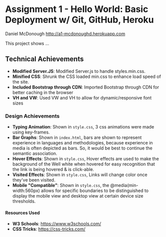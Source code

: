 Assignment 1 - Hello World: Basic Deployment w/ Git, GitHub, Heroku  
===
Daniel McDonough
http://a1-mcdonoughd.herokuapp.com

This project shows ...

## Technical Achievements
- **Modified Server.JS**: Modified Server.js to handle styles.min.css.
- **Minified CSS**: Shrunk the CSS loaded min.css to enhance load speed of the site.
- **Included Bootstrap through CDN**: Imported Bootstrap through CDN for better caching in the browser
- **VH and VW**: Used VW and VH to allow for dynamic/responsive font sizes

### Design Achievements
- **Typing Animation**: Shown in `style.css`, 3 css animations were made using key-frames.
- **Bar Graphs**: Shown in `index.html`, bars are shown to represent experience in languages and methodologies, because experience in media is often depicted as bars. So, it would be best to continue the semantic association.   
- **Hover Effects**: Shown in `style.css`, Hover effects are used to make the background of the Well white when hovered for easy recognition that the link is being hovered & is click-able.
- **Visited Effects**: Shown in `style.css`, Links will change color once they've been visited.
- **Mobile "Compatible"**: Shown in `style.css`, the @media(min-width:560px) allows for specific boundaries to be distinguished to display the mobile view and desktop view at certain device size thresholds.


#### Resources Used
- **W3 Schools**: https://www.w3schools.com/
- **CSS Tricks**: https://css-tricks.com/
